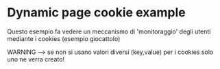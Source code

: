 # Dynamic page cookie example

Questo esempio fa vedere un meccanismo di 'monitoraggio' degli utenti mediante i cookies (esempio giocattolo)

WARNING --> se non si usano valori diversi (key,value) per i cookies
solo uno ne verra creato!